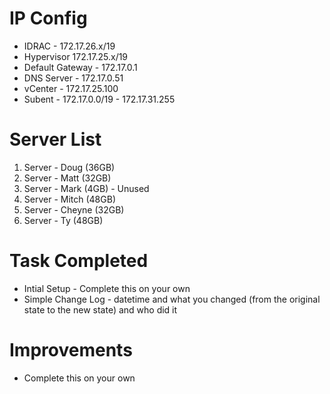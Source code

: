 # IP Config

- IDRAC - 172.17.26.x/19
- Hypervisor 172.17.25.x/19
- Default Gateway - 172.17.0.1
- DNS Server - 172.17.0.51
- vCenter - 172.17.25.100
- Subent - 172.17.0.0/19 - 172.17.31.255

# Server List 

1. Server - Doug  (36GB)
2. Server - Matt (32GB)
3. Server - Mark (4GB) - Unused
4. Server - Mitch (48GB)
5. Server - Cheyne (32GB)
6. Server - Ty (48GB)

# Task Completed

- Intial Setup - Complete this on your own
- Simple Change Log - datetime and what you changed (from the original state to the new state) and who did it

# Improvements

-  Complete this on your own
